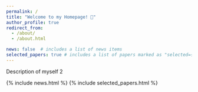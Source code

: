 ```yaml
---
permalink: /
title: "Welcome to my Homepage! 🚀"
author_profile: true
redirect_from: 
  - /about/
  - /about.html

news: false  # includes a list of news items
selected_papers: true # includes a list of papers marked as "selected={true}"
---
```


Description of myself 2

{% include news.html %}
{% include selected_papers.html %}
